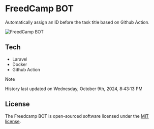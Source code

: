 # FreedCamp BOT

Automatically assign an ID before the task title based on Github Action.

![FreedCamp BOT](https://repository-images.githubusercontent.com/737932867/7d34798b-2680-471c-b089-a78a718d3d6a)

## Tech

- Laravel
- Docker
- Github Action

> [!NOTE]  
> History last updated on Wednesday, October 9th, 2024, 8:43:13 PM

## License

The Freedcamp BOT is open-sourced software licensed under the [MIT license](https://opensource.org/licenses/MIT).
